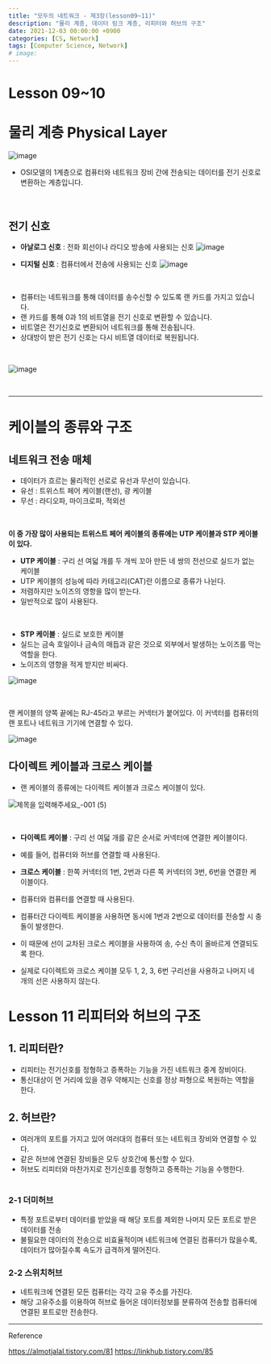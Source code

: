```yaml
---
title: "모두의 네트워크 - 제3장(lesson09~11)"
description: "물리 계층, 데이터 링크 계층, 리피터와 허브의 구조"
date: 2021-12-03 00:00:00 +0900
categories: [CS, Network]
tags: [Computer Science, Network]
# image: 
---
```


# Lesson 09~10
# 물리 계층 Physical Layer

![image](https://user-images.githubusercontent.com/87896537/146076634-8d0ff319-0e73-48b0-a9e6-76d3ad5adc70.png)
- OSI모델의 1계층으로 컴퓨터와 네트워크 장비 간에 전송되는 데이터를 전기 신호로 변환하는 계층입니다.

<br>

## 전기 신호

- **아날로그 신호** : 전화 회선이나 라디오 방송에 사용되는 신호
![image](https://user-images.githubusercontent.com/87896537/146080463-2ef83872-c785-43e3-8fed-5fcf0073b006.png)

- **디지털 신호**  :  컴퓨터에서 전송에 사용되는 신호
![image](https://user-images.githubusercontent.com/87896537/146080419-cbac4477-d720-4eb4-b437-b88835c6bd56.png)

<br>

- 컴퓨터는 네트워크를 통해 데이터를 송수신할 수 있도록 랜 카드를 가지고 있습니다.
- 랜 카드를 통해 0과 1의 비트열을 전기 신호로 변환할 수 있습니다.
- 비트열은 전기신호로 변환되어 네트워크를 통해 전송됩니다.
- 상대방이 받은 전기 신호는 다시 비트열 데이터로 복원됩니다.

<br>

![image](https://user-images.githubusercontent.com/87896537/146080574-918d2a9c-79de-4862-983c-d8d9be1aea41.png)

<br>

------
# 케이블의 종류와 구조

## 네트워크 전송 매체
- 데이터가 흐르는 물리적인 선로로 유선과 무선이 있습니다.
- 유선 : 트위스트 페어 케이블(랜선), 광 케이블
- 무선 : 라디오파, 마이크로파, 적외선

<br>

 **이 중 가장 많이 사용되는 트위스트 페어 케이블의 종류에는  UTP 케이블과 STP 케이블이 있다.**
- **UTP 케이블** : 구리 선 여덟 개를 두 개씩 꼬아 만든 네 쌍의 전선으로 실드가 없는 케이블
- UTP 케이블의 성능에 따라 카테고리(CAT)란 이름으로 종류가 나뉜다.
- 저렴하지만 노이즈의 영항을 많이 받는다.
- 일반적으로 많이 사용된다.

<br>

- **STP 케이블** : 실드로 보호한 케이블
- 실드는 금속 호일이나 금속의 매듭과 같은 것으로 외부에서 발생하는 노이즈를 막는 역할을 한다.
- 노이즈의 영향을 적게 받지만 비싸다.

![image](https://user-images.githubusercontent.com/87896537/146356763-c4744927-6c97-4c85-9a58-4c40a287033e.png)

<br>

랜 케이블의 양쪽 끝에는 RJ-45라고 부르는 커넥터가 붙어있다.
이 커넥터를 컴퓨터의 랜 포트나 네트워크 기기에 연결할 수 있다.

![image](https://user-images.githubusercontent.com/87896537/146357882-1b341e4d-d382-4adb-9355-0648672e37c3.png)


## 다이렉트 케이블과 크로스 케이블

- 랜 케이블의 종류에는 다이렉트 케이블과 크로스 케이블이 있다.

![제목을 입력해주세요_-001 (5)](https://user-images.githubusercontent.com/87896537/146369972-826d04d0-7227-4e1b-9a5b-6239cb3dd584.png)

<br>

- **다이렉트 케이블** : 구리 선 여덟 개를 같은 순서로 커넥터에 연결한 케이블이다.
- 예를 들어, 컴퓨터와 허브를 연결할 때 사용된다.  



- **크로스 케이블** : 한쪽 커넥터의 1번, 2번과 다른 쪽 커넥터의 3번, 6번을 연결한 케이블이다.
- 컴퓨터와 컴퓨터를 연결할 때 사용된다. 


- 컴퓨터간 다이렉트 케이블을 사용하면 동시에 1번과 2번으로 데이터를 전송할 시 충돌이 발생한다. 
- 이 때문에 선이 교차된 크로스 케이블을 사용하여 송, 수신 측이 올바르게 연결되도록 한다.
- 실제로 다이렉트와 크로스 케이블 모두 1, 2, 3, 6번 구리선을 사용하고 나머지 네 개의 선은 사용하지 않는다.


# Lesson 11 리피터와 허브의 구조

## 1. 리피터란?
- 리피터는 전기신호를 정형하고 증폭하는 기능을 가진 네트워크 중계 장비이다.
- 통신대상이 먼 거리에 있을 경우 약해지는 신호를 정상 파형으로 복원하는 역할을 한다.

## 2. 허브란?
- 여러개의 포트를 가지고 있어 여러대의 컴퓨터 또는 네트워크 장비와 연결할 수 있다.
- 같은 허브에 연결된 장비들은 모두 상호간에 통신할 수 있다.
- 허브도 리피터와 마찬가지로 전기신호를 정형하고 증폭하는 기능을 수행한다.
<br><br>

### 2-1 더미허브
- 특정 포트로부터 데이터를 받았을 때 해당 포트를 제외한 나머지 모든 포트로 받은 데이터를 전송
- 불필요한 데이터의 전송으로 비효율적이며 네트워크에 연결된 컴퓨터가 많을수록, 데이터가 많아질수록 속도가 급격하게 떨어진다.

### 2-2 스위치허브
- 네트워크에 연결된 모든 컴퓨터는 각각 고유 주소를 가진다.
- 해당 고유주소를 이용하여 허브로 들어온 데이터정보를 분류하여 전송할 컴퓨터에 연결된 포트로만 전송한다.


---
Reference

https://almotjalal.tistory.com/81
https://linkhub.tistory.com/85